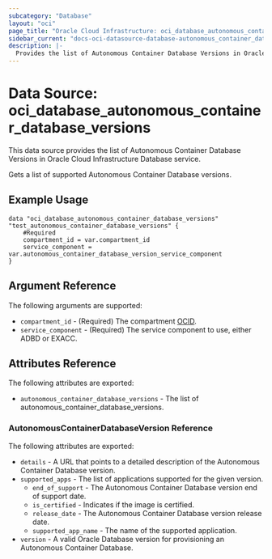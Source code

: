 ```yaml
---
subcategory: "Database"
layout: "oci"
page_title: "Oracle Cloud Infrastructure: oci_database_autonomous_container_database_versions"
sidebar_current: "docs-oci-datasource-database-autonomous_container_database_versions"
description: |-
  Provides the list of Autonomous Container Database Versions in Oracle Cloud Infrastructure Database service
---
```


# Data Source: oci_database_autonomous_container_database_versions
This data source provides the list of Autonomous Container Database Versions in Oracle Cloud Infrastructure Database service.

Gets a list of supported Autonomous Container Database versions.

## Example Usage

```hcl
data "oci_database_autonomous_container_database_versions" "test_autonomous_container_database_versions" {
	#Required
	compartment_id = var.compartment_id
	service_component = var.autonomous_container_database_version_service_component
}
```

## Argument Reference

The following arguments are supported:

* `compartment_id` - (Required) The compartment [OCID](https://docs.cloud.oracle.com/iaas/Content/General/Concepts/identifiers.htm).
* `service_component` - (Required) The service component to use, either ADBD or EXACC.


## Attributes Reference

The following attributes are exported:

* `autonomous_container_database_versions` - The list of autonomous_container_database_versions.

### AutonomousContainerDatabaseVersion Reference

The following attributes are exported:

* `details` - A URL that points to a detailed description of the Autonomous Container Database version.
* `supported_apps` - The list of applications supported for the given version.
	* `end_of_support` - The Autonomous Container Database version end of support date.
	* `is_certified` - Indicates if the image is certified.
	* `release_date` - The Autonomous Container Database version release date.
	* `supported_app_name` - The name of the supported application.
* `version` - A valid Oracle Database version for provisioning an Autonomous Container Database.

